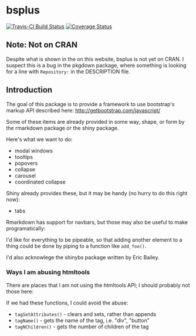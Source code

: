 # bsplus
[![Travis-CI Build Status](https://travis-ci.org/ijlyttle/bsplus.svg?branch=master)](https://travis-ci.org/ijlyttle/bsplus)
[![Coverage Status](https://img.shields.io/codecov/c/github/ijlyttle/bsplus/master.svg)](https://codecov.io/github/ijlyttle/bsplus?branch=master)

## Note: Not on CRAN

Despite what is shown in the on this website, bsplus is not yet on CRAN. I suspect this is a bug in the pkgdown package, where something is looking for a line with `Repository:` in the DESCRIPTION file.

## Introduction

The goal of this package is to provide a framework to use bootstrap's markup API described here: http://getbootstrap.com/javascript/

Some of these items are already provided in some way, shape, or form by the rmarkdown package or the shiny package.

Here's what we want to do:

- modal windows
- tooltips
- popovers
- collapse
- carousel
- coordinated collapse

Shiny already provides these, but it may be handy (no hurry to do this right now):

- tabs

Rmarkdown has support for navbars, but those may also be useful to make programatically:

I'd like for everything to be pipeable, so that adding another element to a thing could be done by piping to a function like `add_foo()`.

I'd also acknowlege the shinybs package written by Eric Bailey.

### Ways I am abusing htmltools

There are places that I am not using the htmltools API; I should probably not those here:

If we had these functions, I could avoid the abuse:

- `tagSetAttributes()` - clears and sets, rather than appends
- `tagName()` - gets the name of the tag, i.e. "div", "button"
- `tagNChildren()` - gets the number of children of the tag
